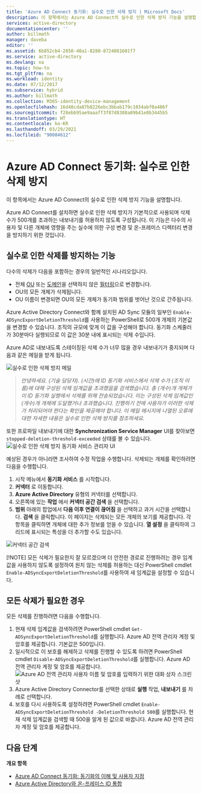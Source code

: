 ```yaml
---
title: 'Azure AD Connect 동기화: 실수로 인한 삭제 방지 | Microsoft Docs'
description: 이 항목에서는 Azure AD Connect의 실수로 인한 삭제 방지 기능을 설명합니다.
services: active-directory
documentationcenter: ''
author: billmath
manager: daveba
editor: ''
ms.assetid: 6b852cb4-2850-40a1-8280-8724081601f7
ms.service: active-directory
ms.devlang: na
ms.topic: how-to
ms.tgt_pltfrm: na
ms.workload: identity
ms.date: 07/12/2017
ms.subservice: hybrid
ms.author: billmath
ms.collection: M365-identity-device-management
ms.openlocfilehash: 16d48cda87b8226ebc3bbab179c1034abf0a486f
ms.sourcegitcommit: f28ebb95ae9aaaff3f87d8388a09b41e0b3445b5
ms.translationtype: HT
ms.contentlocale: ko-KR
ms.lasthandoff: 03/29/2021
ms.locfileid: "90084612"
---
```

# <a name="azure-ad-connect-sync-prevent-accidental-deletes"></a>Azure AD Connect 동기화: 실수로 인한 삭제 방지
이 항목에서는 Azure AD Connect의 실수로 인한 삭제 방지 기능을 설명합니다.

Azure AD Connect를 설치하면 실수로 인한 삭제 방지가 기본적으로 사용되며 삭제 수가 500개를 초과하는 내보내기를 허용하지 않도록 구성됩니다. 이 기능은 다수의 사용자 및 다른 개체에 영향을 주는 실수에 의한 구성 변경 및 온-프레미스 디렉터리 변경을 방지하기 위한 것입니다.

## <a name="what-is-prevent-accidental-deletes"></a>실수로 인한 삭제를 방지하는 기능
다수의 삭제가 다음을 포함하는 경우의 일반적인 시나리오입니다.

* 전체 [OU](how-to-connect-sync-configure-filtering.md#organizational-unitbased-filtering) 또는 [도메인](how-to-connect-sync-configure-filtering.md#domain-based-filtering)을 선택하지 않은 [필터링](how-to-connect-sync-configure-filtering.md)으로 변경합니다.
* OU의 모든 개체가 삭제됩니다.
* OU 이름이 변경되면 OU의 모든 개체가 동기화 범위를 벗어난 것으로 간주됩니다.

Azure Active Directory Connect와 함께 설치된 AD Sync 모듈의 일부인 `Enable-ADSyncExportDeletionThreshold`를 사용하는 PowerShell로 500개 개체의 기본값을 변경할 수 있습니다. 조직의 규모에 맞게 이 값을 구성해야 합니다. 동기화 스케줄러가 30분마다 실행되므로 이 값은 30분 내에 표시되는 삭제 수입니다.

Azure AD로 내보내도록 스테이징된 삭제 수가 너무 많을 경우 내보내기가 중지되며 다음과 같은 메일을 받게 됩니다.

![실수로 인한 삭제 방지 메일](./media/how-to-connect-sync-feature-prevent-accidental-deletes/email.png)

> *안녕하세요. (기술 담당자). (시간)에 ID 동기화 서비스에서 삭제 수가 (조직 이름)에 대해 구성된 삭제 임계값을 초과했음을 검색했습니다. 총 (개수)개 개체가 이 ID 동기화 실행에서 삭제를 위해 전송되었습니다. 이는 구성된 삭제 임계값인 (개수)개 개체에 도달했거나 초과했습니다. 진행하기 전에 사용자가 이러한 삭제가 처리되어야 한다는 확인을 제공해야 합니다. 이 메일 메시지에 나열된 오류에 대한 자세한 내용은 실수로 인한 삭제 방지를 참조하세요.*
>
> 

또한 프로파일 내보내기에 대한 **Synchronization Service Manager** UI를 찾아보면 `stopped-deletion-threshold-exceeded` 상태를 볼 수 있습니다.
![실수로 인한 삭제 방지 동기화 서비스 관리자 UI](./media/how-to-connect-sync-feature-prevent-accidental-deletes/syncservicemanager.png)

예상된 경우가 아니라면 조사하여 수정 작업을 수행합니다. 삭제되는 개체를 확인하려면 다음을 수행합니다.

1. 시작 메뉴에서 **동기화 서비스** 를 시작합니다.
2. **커넥터** 로 이동합니다.
3. **Azure Active Directory** 유형의 커넥터를 선택합니다.
4. 오른쪽에 있는 **작업** 에서 **커넥터 공간 검색** 을 선택합니다.
5. **범위** 아래의 팝업에서 **다음 이후 연결이 끊어짐** 을 선택하고 과거 시간을 선택합니다. **검색** 을 클릭합니다. 이 페이지는 삭제되는 모든 개체의 보기를 제공합니다. 각 항목을 클릭하면 개체에 대한 추가 정보를 얻을 수 있습니다. **열 설정** 을 클릭하여 그리드에 표시되는 특성을 더 추가할 수도 있습니다.

![커넥터 공간 검색](./media/how-to-connect-sync-feature-prevent-accidental-deletes/searchcs.png)

[!NOTE] 모든 삭제가 필요한지 잘 모르겠으며 더 안전한 경로로 진행하려는 경우 임계값을 사용하지 않도록 설정하여 원치 않는 삭제를 허용하는 대신 PowerShell cmdlet `Enable-ADSyncExportDeletionThreshold`를 사용하여 새 임계값을 설정할 수 있습니다. 

## <a name="if-all-deletes-are-desired"></a>모든 삭제가 필요한 경우
모든 삭제를 진행하려면 다음을 수행합니다.

1. 현재 삭제 임계값을 검색하려면 PowerShell cmdlet `Get-ADSyncExportDeletionThreshold`를 실행합니다. Azure AD 전역 관리자 계정 및 암호를 제공합니다. 기본값은 500입니다.
2. 일시적으로 이 보호를 해제하고 삭제를 진행할 수 있도록 하려면 PowerShell cmdlet `Disable-ADSyncExportDeletionThreshold`를 실행합니다. Azure AD 전역 관리자 계정 및 암호를 제공합니다.
   ![Azure AD 전역 관리자 사용자 이름 및 암호를 입력하기 위한 대화 상자 스크린샷](./media/how-to-connect-sync-feature-prevent-accidental-deletes/credentials.png)
3. Azure Active Directory Connector를 선택한 상태로 **실행** 작업, **내보내기** 를 차례로 선택합니다.
4. 보호를 다시 사용하도록 설정하려면 PowerShell cmdlet `Enable-ADSyncExportDeletionThreshold -DeletionThreshold 500`를 실행합니다. 현재 삭제 임계값을 검색할 때 500을 알게 된 값으로 바꿉니다. Azure AD 전역 관리자 계정 및 암호를 제공합니다.

## <a name="next-steps"></a>다음 단계
**개요 항목**

* [Azure AD Connect 동기화: 동기화의 이해 및 사용자 지정](how-to-connect-sync-whatis.md)
* [Azure Active Directory와 온-프레미스 ID 통합](whatis-hybrid-identity.md)
